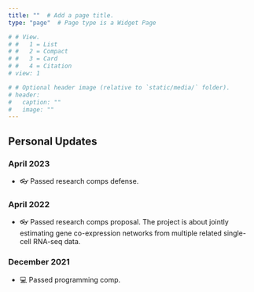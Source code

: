 ```yaml
---
title: ""  # Add a page title.
type: "page"  # Page type is a Widget Page

# # View.
# #   1 = List
# #   2 = Compact
# #   3 = Card
# #   4 = Citation
# view: 1

# # Optional header image (relative to `static/media/` folder).
# header:
#   caption: ""
#   image: ""
---
```


## Personal Updates

### April 2023
- :eyeglasses: Passed research comps defense. 

### April 2022

- :eyeglasses: Passed research comps proposal. The project is about jointly estimating gene co-expression networks from multiple related single-cell RNA-seq data. 


### December 2021

- :computer: Passed programming comp.
